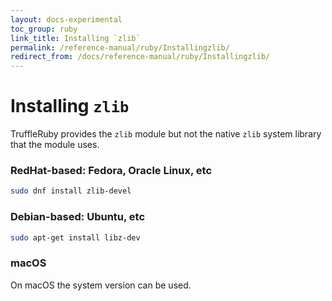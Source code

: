 ```yaml
---
layout: docs-experimental
toc_group: ruby
link_title: Installing `zlib`
permalink: /reference-manual/ruby/Installingzlib/
redirect_from: /docs/reference-manual/ruby/Installingzlib/
---
```

# Installing `zlib`

TruffleRuby provides the `zlib` module but not the native `zlib` system library that the module uses.

### RedHat-based: Fedora, Oracle Linux, etc

```bash
sudo dnf install zlib-devel
```

### Debian-based: Ubuntu, etc

```bash
sudo apt-get install libz-dev
```

### macOS

On macOS the system version can be used.

